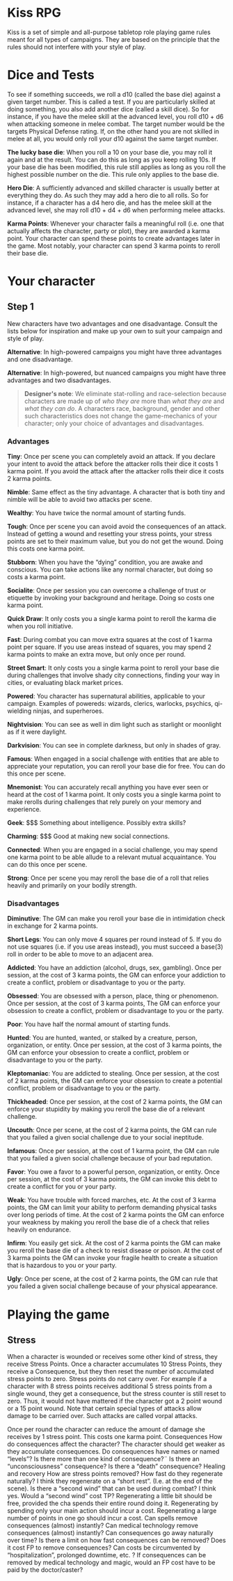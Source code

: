 Kiss RPG
========

Kiss is a set of simple and all-purpose tabletop role playing game rules meant for all types of campaigns.
They are based on the principle that the rules should not interfere with your style of play.

Dice and Tests
==============

To see if something succeeds, we roll a d10 (called the base die) against a given target number. 
This is called a test. If you are particularly skilled at doing something, you also add another dice (called a skill dice). So for instance, if you have the melee skill at the advanced level, you roll d10 + d6 when attacking someone in melee combat. The target number would be the targets Physical Defense rating. If, on the other hand you are not skilled in melee at all, you would only roll your d10 against the same target number.

**The lucky base die**: When you roll a 10 on your base die, you may roll it again and at the result.
You can do this as long as you keep rolling 10s.
If your base die has been modified, this rule still applies as long as you roll the highest possible number on the die.
This rule only applies to the base die.

**Hero Die**:
A sufficiently advanced and skilled character is usually better at everything they do.
As such they may add a hero die to all rolls.
So for instance, if a character has a d4 hero die, and has the melee skill at the advanced level, she may roll d10 + d4 + d6 when performing melee attacks. 

**Karma Points**:
Whenever your character fails a meaningful roll (i.e.
one that actually affects the character, party or plot), they are awarded a karma point.
Your character can spend these points to create advantages later in the game.
Most notably, your character can spend 3 karma points to reroll their base die. 

Your character
==============

Step 1
------
New characters have two advantages and one disadvantage.
Consult the lists below for inspiration and make up your own to suit your campaign and style of play.

**Alternative**: In high-powered campaigns you might have three advantages and one disadvantage.

**Alternative**: In high-powered, but nuanced campaigns you might have three advantages and two disadvantages.

> **Designer's note**: We eliminate stat-rolling and race-selection because characters are made up of
*who they are* more than *what they are* and *what they can do*.
A characters race, background, gender and other such characteristics does not change the game-mechanics of your character;
only your choice of advantages and disadvantages.


### Advantages
**Tiny**: Once per scene you can completely avoid an attack. If you declare your intent to avoid the attack before the attacker rolls their dice it costs 1 karma point. If you avoid the attack after the attacker rolls their dice it costs 2 karma points.

**Nimble**: Same effect as the tiny advantage. A character that is both tiny and nimble will be able to avoid two attacks per scene.

**Wealthy**: You have twice the normal amount of starting funds.

**Tough**: Once per scene you can avoid avoid the consequences of an attack. Instead of getting a wound and resetting your stress points, your stress points are set to their maximum value, but you do not get the wound. Doing this costs one karma point.

**Stubborn**: When you have the “dying” condition, you are awake and conscious. You can take actions like any normal character, but doing so costs a karma point. 

**Socialite**: Once per session you can overcome a challenge of trust or etiquette by invoking your background and heritage. Doing so costs one karma point.

**Quick Draw**: It only costs you a single karma point to reroll the karma die when you roll initiative. 

**Fast**: During combat you can move extra squares at the cost of 1 karma point per square. If you use areas instead of squares, you may spend 2 karma points to make an extra move, but only once per round.

**Street Smart**: It only costs you a single karma point to reroll your base die during challenges that involve shady city connections, finding your way in cities, or evaluating black market prices.

**Powered**: You character has supernatural abilities, applicable to your campaign. Examples of powereds: wizards, clerics, warlocks, psychics, qi-wielding ninjas, and superheroes.

**Nightvision**: You can see as well in dim light such as starlight or moonlight as if it were daylight.

**Darkvision**: You can see in complete darkness, but only in shades of gray.

**Famous**: When engaged in a social challenge with entities that are able to appreciate your reputation, you can reroll your base die for free. You can do this once per scene.

**Mnemonist**: You can accurately recall anything you have ever seen or heard at the cost of 1 karma point. It only costs you a single karma point to make rerolls during challenges that rely purely on your memory and experience. 

**Geek**: $$$ Something about intelligence. Possibly extra skills? 

**Charming**: $$$ Good at making new social connections.

**Connected**: When you are engaged in a social challenge, you may spend one karma point to be able allude to a relevant mutual acquaintance. You can do this once per scene.

**Strong**: Once per scene you may reroll the base die of a roll that relies heavily and primarily on your bodily strength. 

### Disadvantages
**Diminutive**: The GM can make you reroll your base die in intimidation check in exchange for 2 karma points. 

**Short Legs**: You can only move 4 squares per round instead of 5. If you do not use squares (i.e.
if you use areas instead), you must succeed a base(3) roll in order to be able to move to an adjacent area.

**Addicted**: You have an addiction (alcohol, drugs, sex, gambling).
Once per session, at the cost of 3 karma points, the GM can enforce your addiction to create a conflict, problem or disadvantage to you or the party.

**Obsessed**: You are obsessed with a person, place, thing or phenomenon.
Once per session, at the cost of 3 karma points, The GM can enforce your obsession to create a conflict, problem or disadvantage to you or the party.

**Poor**: You have half the normal amount of starting funds.

**Hunted**: You are hunted, wanted, or stalked by a creature, person, organization, or entity.
Once per session, at the cost of 3 karma points, the GM can enforce your obsession to create a conflict, problem or disadvantage to you or the party. 

**Kleptomaniac**: You are addicted to stealing.
Once per session, at the cost of 2 karma points, the GM can enforce your obsession to create a potential conflict, problem or disadvantage to you or the party.

**Thickheaded**: Once per session, at the cost of 2 karma points, the GM can enforce your stupidity by making you reroll the base die of a relevant challenge.

**Uncouth**: Once per scene, at the cost of 2 karma points, the GM can rule that you failed a given social challenge due to your social ineptitude.

**Infamous**: Once per session, at the cost of 1 karma point, the GM can rule that you failed a given social challenge because of your bad reputation.

**Favor**: You owe a favor to a powerful person, organization, or entity. Once per session, at the cost of 3 karma points, the GM can invoke this debt to create a conflict for you or your party.

**Weak**: You have trouble with forced marches, etc.
At the cost of 3 karma points, the GM can limit your ability to perform demanding physical tasks over long periods of time. At the cost of 2 karma points the GM can enforce your weakness by making you reroll the base die of a check that relies heavily on endurance.

**Infirm**: You easily get sick.
At the cost of 2 karma points the GM can make you reroll the base die of a check to resist disease or poison.
At the cost of 3 karma points the GM can invoke your fragile health to create a situation that is hazardous to you or your party.

**Ugly**: Once per scene, at the cost of 2 karma points, the GM can rule that you failed a given social challenge because of your physical appearance. 

Playing the game
================

Stress
------
When a character is wounded or receives some other kind of stress, they receive Stress Points. Once a character accumulates 10 Stress Points, they receive a Consequence, but they then reset the number of accumulated stress points to zero. Stress points do not carry over. For example if a character with 8 stress points receives additional 5 stress points from a single wound, they get a consequence, but the stress counter is still reset to zero. Thus, it would not have mattered if the character got a 2 point wound or a 15 point wound. Note that certain special types of attacks allow damage to be carried over. Such attacks are called vorpal attacks.

Once per round the character can reduce the amount of damage she receives by 1 stress point. This costs one karma point. 
Consequences
How do consequences affect the character?
The character should get weaker as they accumulate consequences.
Do consequences have names or named “levels”?
Is there more than one kind of consequence?¨
Is there an “unconsciousness” consequence? 
Is there a “death” consequence?
Healing and recovery
How are stress points removed?
How fast do they regenerate naturally?
I think they regenerate on a “short rest”. (I.e. at the end of the scene).
Is there a “second wind” that can be used during combat?
I think yes.
Would a “second wind” cost TP?
Regenerating a little bit should be free, provided the cha spends their entire round doing it. 
Regenerating by spending only your main action should incur a cost.
Regenerating a large number of points in one go should incur a cost.
Can spells remove consequences (almost) instantly?
Can medical technology remove consequences (almost) instantly?
Can consequences go away naturally over time?
Is there a limit on how fast consequences can be removed?
Does it cost FP to remove consequences?
Can costs be circumvented by “hospitalization”, prolonged downtime, etc. ?
If consequences can be removed by medical technology and magic, would an FP cost have to be paid by the doctor/caster?

